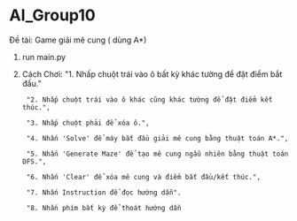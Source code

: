 # AI_Group10
Đề tài: Game giải mê cung ( dùng A*)
1. run main.py
2. Cách Chơi:
        "1. Nhấp chuột trái vào ô bất kỳ khác tường để đặt điểm bắt đầu."

        "2. Nhấp chuột trái vào ô khác cũng khác tường để đặt điểm kết thúc.",

        "3. Nhấp chuột phải để xóa ô.",

        "4. Nhấn 'Solve' để máy bắt đầu giải mê cung bằng thuật toán A*.",

        "5. Nhấn 'Generate Maze' để tạo mê cung ngẫu nhiên bằng thuật toán DFS.",

        "6. Nhấn 'Clear' để xóa mê cung và điểm bắt đầu/kết thúc.",

        "7. Nhấn Instruction để đọc hướng dẫn".

        "8. Nhấn phím bất kỳ để thoát hướng dẫn
